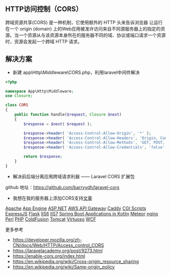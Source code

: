 <p align="center)<img src="https://laravel.com/assets/img/components/logo-laravel.svg)</p>

## HTTP访问控制（CORS）

跨域资源共享(CORS) 是一种机制，它使用额外的 HTTP 头来告诉浏览器  让运行在一个 origin (domain) 上的Web应用被准许访问来自不同源服务器上的指定的资源。当一个资源从与该资源本身所在的服务器不同的域、协议或端口请求一个资源时，资源会发起一个跨域 HTTP 请求。

## 解决方案

- 新建 app\Http\Middleware\CORS.php，利用laravel中间件解决

``` php
<?php

namespace App\Http\Middleware;
use Closure;

class CORS
{
    public function handle($request, Closure $next)
    {
        $response = $next( $request );

        $response->header( 'Access-Control-Allow-Origin', '*' );
        $response->header( 'Access-Control-Allow-Headers', 'Origin, Content-Type, Cookie, Accept' );
        $response->header( 'Access-Control-Allow-Methods', 'GET, POST, PATCH, PUT, DELETE, OPTIONS' );
        $response->header( 'Access-Control-Allow-Credentials', 'false' );

        return $response;
    }
}
```
- 解决前后端分离应用跨域请求利器 —— Laravel CORS 扩展包

github 地址：https://github.com/barryvdh/laravel-cors

- 我想在我的服务器上添加CORS支持[文章](https://enable-cors.org/server.html)

[Apache](https://enable-cors.org/server_apache.html)
[App Engine](https://enable-cors.org/server_appengine.html)
[ASP.NET](https://enable-cors.org/server_aspnet.html)
[AWS API Gateway](https://enable-cors.org/server_awsapigateway.html)
[Caddy](https://enable-cors.org/server_caddy.html)
[CGI Scripts](https://enable-cors.org/server_cgi.html)
[ExpressJS](https://enable-cors.org/server_expressjs.html)
[Flask](https://enable-cors.org/server_flask.html)
[IIS6](https://enable-cors.org/server_iis6.html)
[IIS7](https://enable-cors.org/server_iis7.html)
[Spring Boot Applications in Kotlin](https://enable-cors.org/server_spring-boot_kotlin.html)
[Meteor](https://enable-cors.org/server_meteor.html)
[nginx](https://enable-cors.org/server_nginx.html)
[Perl](https://enable-cors.org/server_perl.html)
[PHP](https://enable-cors.org/server_php.html)
[ColdFusion](https://enable-cors.org/server_coldfusion.html)
[Tomcat](https://enable-cors.org/server_tomcat.html)
[Virtuoso](https://enable-cors.org/server_virtuoso.html)
[WCF](https://enable-cors.org/server_wcf.html)


更多参考
- https://developer.mozilla.org/zh-CN/docs/Web/HTTP/Access_control_CORS
- https://laravelacademy.org/post/9273.html
- https://enable-cors.org/index.html
- https://en.wikipedia.org/wiki/Cross-origin_resource_sharing
- https://en.wikipedia.org/wiki/Same-origin_policy

